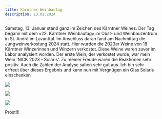 ```yaml
---
title: Kärntner Weinbautag
description: 13.01.2024
---
```

Samstag, 13. Januar stand ganz im Zeichen des Kärntner Weines. Der Tag begann mit dem «22. Kärntner Weinbautag» im Obst- und Weinbauzentrum in St. Andrä im Lavanttal. Im Anschluss daran fand am Nachmittag die Jungweinverkostung 2024 statt. Hier wurden die 2023er Weine von 18 Kärntner Winzerinnen und Winzern verkostet. Diese Weine waren zuvor im Labor analysiert worden. Der erste Wein, der verkostet wurde, war mein Wein 'NICK 2023 - Solaris'. Zu meiner Freude waren die Reaktionen sehr positiv. Auch die Zahlen der Analyse sahen sehr gut aus. Ich bin sehr erfreut über dieses Ergebnis und kann nun mit Vergnügen ein Glas Solaris einschenken



![](/img/img_8393.jpg)

![](/img/img_8390.jpg)

![](/img/img_8394.jpg)

Prost!!!
